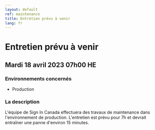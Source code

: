 ```yaml
---
layout: default
ref: maintenance
title: Entretien prévu à venir
lang: fr
---
```

# Entretien prévu à venir

## Mardi 18 avril 2023 07h00 HE

### Environnements concernés

* Production

### La description
L'équipe de Sign In Canada effectuera des travaux de maintenance dans l'environnement de production. L'entretien est prévu pour 7h et devrait entraîner une panne d'environ 15 minutes.
